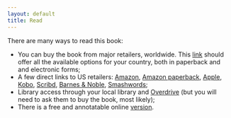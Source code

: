 ```yaml
---
layout: default
title: Read
---
```


There are many ways to read this book:

  - You can buy the book from  major retailers, worldwide. This [link](https://books2read.com/asceticprogrammer) should offer all the available options for your country, both in paperback and and electronic forms;
  - A few direct links to US retailers: [Amazon](https://www.amazon.com/Ascetic-Programmer-asceticism-benefits-programming-ebook/dp/B0BT3Q7P94), [Amazon paperback](https://www.amazon.com/Ascetic-Programmer-asceticism-benefits-programming/dp/B0BTMBXRVX), [Apple](https://books.apple.com/us/book/id6445622440), [Kobo](https://www.kobo.com/us/en/ebook/the-ascetic-programmer), [Scribd](https://www.scribd.com/book/623410740/The-Ascetic-Programmer), [Barnes & Noble](https://www.barnesandnoble.com/w/the-ascetic-programmer-antonio-piccolboni/1143010154?ean=2940166838643), [Smashwords](https://www.smashwords.com/books/view/1334692);
  - Library access through your local library and [Overdrive](https://www.overdrive.com/media/9593879/the-ascetic-programmer) (but you will need to ask them to buy the book, most likely);
  - There is a free and annotatable online <a href="book">version</a>.
